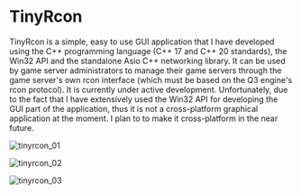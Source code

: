 # TinyRcon

TinyRcon is a simple, easy to use GUI application that I have developed using the C++ programming language (C++ 17 and C++ 20 standards), the Win32 API and the standalone Asio C++ networking library. 
It can be used by game server administrators to manage their game servers through the game server's own rcon interface (which must be based on the Q3 engine's rcon protocol). 
It is currently under active development. Unfortunately, due to the fact that I have extensively used the Win32 API for developing the GUI part of the application, thus it is not a cross-platform graphical application at the moment.
I plan to to make it cross-platform in the near future.

![tinyrcon_01](https://github.com/atib80/tinyrcon/assets/12786541/e43c9054-9dac-4e5f-92d3-048353a9785c)

![tinyrcon_02](https://github.com/atib80/tinyrcon/assets/12786541/f8bb68aa-4c49-407c-908e-ff9874a6ac20)

![tinyrcon_03](https://github.com/atib80/tinyrcon/assets/12786541/581110a2-9411-485c-a392-90e67ad032ae)

